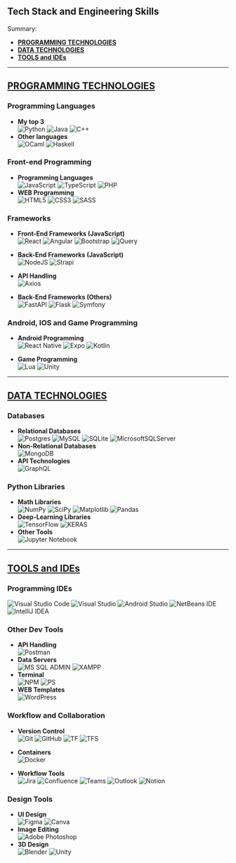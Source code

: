 ## Tech Stack and Engineering Skills
<a id="0"></a>
Summary:
- <a href="#1"> **PROGRAMMING TECHNOLOGIES** </a>
- <a href="#2"> **DATA TECHNOLOGIES** </a>
- <a href="#3"> **TOOLS and IDEs** </a>

---
## <a id="1" href="#0"> PROGRAMMING TECHNOLOGIES </a>

### Programming Languages
- **My top 3 <br>**
![Python](https://img.shields.io/badge/python-3670A0?style=for-the-badge&logo=python&logoColor=ffdd54)
![Java](https://img.shields.io/badge/java-%23ED8B00.svg?style=for-the-badge&logo=openjdk&logoColor=white)
![C++](https://img.shields.io/badge/c++-%2300599C.svg?style=for-the-badge&logo=c%2B%2B&logoColor=white)
- **Other languages<br>**
![OCaml](https://img.shields.io/badge/OCaml-%23E98407.svg?style=for-the-badge&logo=ocaml&logoColor=white)
![Haskell](https://img.shields.io/badge/Haskell-5e5086?style=for-the-badge&logo=haskell&logoColor=white)

### Front-end Programming
- **Programming Languages<br>**
![JavaScript](https://img.shields.io/badge/javascript-%23323330.svg?style=for-the-badge&logo=javascript&logoColor=%23F7DF1E)
![TypeScript](https://img.shields.io/badge/typescript-%23007ACC.svg?style=for-the-badge&logo=typescript&logoColor=white)
![PHP](https://img.shields.io/badge/php-%23777BB4.svg?style=for-the-badge&logo=php&logoColor=white)
- **WEB Programming<br>**
![HTML5](https://img.shields.io/badge/html5-%23E34F26.svg?style=for-the-badge&logo=html5&logoColor=white)
![CSS3](https://img.shields.io/badge/css3-%231572B6.svg?style=for-the-badge&logo=css3&logoColor=white)
![SASS](https://img.shields.io/badge/Sass-CC6699?style=for-the-badge&logo=sass&logoColor=white)

### Frameworks

- **Front-End Frameworks (JavaScript)<br>**
![React](https://img.shields.io/badge/react-%2320232a.svg?style=for-the-badge&logo=react&logoColor=%2361DAFB)
![Angular](https://img.shields.io/badge/angular-%23DD0031.svg?style=for-the-badge&logo=angular&logoColor=white)
![Bootstrap](https://img.shields.io/badge/bootstrap-%238511FA.svg?style=for-the-badge&logo=bootstrap&logoColor=white)
![jQuery](https://img.shields.io/badge/jQuery-0769AD?style=for-the-badge&logo=jquery&logoColor=white)

- **Back-End Frameworks (JavaScript)<br>**
![NodeJS](https://img.shields.io/badge/node.js-6DA55F?style=for-the-badge&logo=node.js&logoColor=white)
![Strapi](https://img.shields.io/badge/strapi-%232E7EEA.svg?style=for-the-badge&logo=strapi&logoColor=white)

- **API Handling<br>**
![Axios](https://img.shields.io/badge/axios-671ddf?&style=for-the-badge&logo=axios&logoColor=white)

- **Back-End Frameworks (Others)<br>**
![FastAPI](https://img.shields.io/badge/FastAPI-005571?style=for-the-badge&logo=fastapi)
![Flask](https://img.shields.io/badge/flask-%23000.svg?style=for-the-badge&logo=flask&logoColor=white)
![Symfony](https://img.shields.io/badge/symfony-%23000000.svg?style=for-the-badge&logo=symfony&logoColor=white)

### Android, IOS and Game Programming

- **Android Programming<br>**
![React Native](https://img.shields.io/badge/react_native-%2320232a.svg?style=for-the-badge&logo=react&logoColor=%2361DAFB)
![Expo](https://img.shields.io/badge/expo-1C1E24?style=for-the-badge&logo=expo&logoColor=#D04A37)
![Kotlin](https://img.shields.io/badge/kotlin-%237F52FF.svg?style=for-the-badge&logo=kotlin&logoColor=white)

- **Game Programming<br>**
![Lua](https://img.shields.io/badge/lua-%232C2D72.svg?style=for-the-badge&logo=lua&logoColor=white)
![Unity](https://img.shields.io/badge/unity-%23000000.svg?style=for-the-badge&logo=unity&logoColor=white)

---
## <a id="2" href="#0"> DATA TECHNOLOGIES </a>

### Databases
- **Relational Databases<br>**
![Postgres](https://img.shields.io/badge/postgres-%23316192.svg?style=for-the-badge&logo=postgresql&logoColor=white) 
![MySQL](https://img.shields.io/badge/mysql-%2300f.svg?style=for-the-badge&logo=mysql&logoColor=white)
![SQLite](https://img.shields.io/badge/sqlite-%2307405e.svg?style=for-the-badge&logo=sqlite&logoColor=white)
![MicrosoftSQLServer](https://img.shields.io/badge/MS%20SQL%20Server-CC2927?style=for-the-badge&logo=microsoft%20sql%20server&logoColor=white) 
- **Non-Relational Databases<br>**
![MongoDB](https://img.shields.io/badge/MongoDB-%234ea94b.svg?style=for-the-badge&logo=mongodb&logoColor=white)
- **API Technologies<br>**
![GraphQL](https://img.shields.io/badge/-GraphQL-E10098?style=for-the-badge&logo=graphql&logoColor=white)

### Python Libraries
- **Math Libraries<br>**
![NumPy](https://img.shields.io/badge/numpy-%23013243.svg?style=for-the-badge&logo=numpy&logoColor=white)
![SciPy](https://img.shields.io/badge/SciPy-%230C55A5.svg?style=for-the-badge&logo=scipy&logoColor=%white)
![Matplotlib](https://img.shields.io/badge/Matplotlib-%23ffffff.svg?style=for-the-badge&logo=Matplotlib&logoColor=black)
![Pandas](https://img.shields.io/badge/pandas-%23150458.svg?style=for-the-badge&logo=pandas&logoColor=white)
- **Deep-Learning Libraries<br>**
![TensorFlow](https://img.shields.io/badge/TensorFlow-%23FF6F00.svg?style=for-the-badge&logo=TensorFlow&logoColor=white)
![KERAS](https://img.shields.io/badge/Keras-D00000.svg?style=for-the-badge&logo=Keras&logoColor=white)
- **Other Tools<br>**
![Jupyter Notebook](https://img.shields.io/badge/jupyter-%23FA0F00.svg?style=for-the-badge&logo=jupyter&logoColor=white)

---
## <a id="3" href="#0"> TOOLS and IDEs </a>

### Programming IDEs
![Visual Studio Code](https://img.shields.io/badge/Visual%20Studio%20Code-0078d7.svg?style=for-the-badge&logo=visual-studio-code&logoColor=white)
![Visual Studio](https://img.shields.io/badge/Visual%20Studio-5C2D91.svg?style=for-the-badge&logo=visual-studio&logoColor=white)
![Android Studio](https://img.shields.io/badge/android%20studio-346ac1?style=for-the-badge&logo=android%20studio&logoColor=white)
![NetBeans IDE](https://img.shields.io/badge/NetBeansIDE-1B6AC6.svg?style=for-the-badge&logo=apache-netbeans-ide&logoColor=white)
![IntelliJ IDEA](https://img.shields.io/badge/IntelliJIDEA-000000.svg?style=for-the-badge&logo=intellij-idea&logoColor=white)

### Other Dev Tools
- **API Handling<br>**
![Postman](https://img.shields.io/badge/Postman-FF6C37?style=for-the-badge&logo=postman&logoColor=white)
- **Data Servers<br>**
![MS SQL ADMIN](https://img.shields.io/badge/MS_SQL_Server_Manager-CC2927?style=for-the-badge&logo=microsoft%20sql%20server&logoColor=white)
![XAMPP](https://img.shields.io/badge/Xampp-F37623?style=for-the-badge&logo=xampp&logoColor=white)
- **Terminal<br>**
![NPM](https://img.shields.io/badge/NPM-%23CB3837.svg?style=for-the-badge&logo=npm&logoColor=white)
![PS](https://img.shields.io/badge/powershell-5391FE?style=for-the-badge&logo=powershell&logoColor=white)
- **WEB Templates<br>**
![WordPress](https://img.shields.io/badge/WordPress-%23117AC9.svg?style=for-the-badge&logo=WordPress&logoColor=white)

### Workflow and Collaboration
- **Version Control<br>**
![Git](https://img.shields.io/badge/git-%23F05033.svg?style=for-the-badge&logo=git&logoColor=white)
![GitHub](https://img.shields.io/badge/github-%23121011.svg?style=for-the-badge&logo=github&logoColor=white)
![TF](https://img.shields.io/badge/-MS_Team_Foundation-0077B5?style=for-the-badge)
![TFS](https://img.shields.io/badge/-MS_Team_Foundation_Server-0077B5?style=for-the-badge)

- **Containers<br>**
![Docker](https://img.shields.io/badge/docker-%230db7ed.svg?style=for-the-badge&logo=docker&logoColor=white)
- **Workflow Tools<br>**
![Jira](https://img.shields.io/badge/jira-%230A0FFF.svg?style=for-the-badge&logo=jira&logoColor=white)
![Confluence](https://img.shields.io/badge/confluence-%23172BF4.svg?style=for-the-badge&logo=confluence&logoColor=white)
![Teams](https://img.shields.io/badge/MS_Teams-6264A7?style=for-the-badge&logo=microsoft-teams&logoColor=white)
![Outlook](https://img.shields.io/badge/MS_Outlook-0078D4?style=for-the-badge&logo=microsoft-outlook&logoColor=white)
![Notion](https://img.shields.io/badge/Notion-%23000000.svg?style=for-the-badge&logo=notion&logoColor=white)

### Design Tools
- **UI Design<br>**
![Figma](https://img.shields.io/badge/figma-%23F24E1E.svg?style=for-the-badge&logo=figma&logoColor=white)
![Canva](https://img.shields.io/badge/Canva-%2300C4CC.svg?style=for-the-badge&logo=Canva&logoColor=white)
- **Image Editing<br>**
![Adobe Photoshop](https://img.shields.io/badge/adobe%20photoshop-%2331A8FF.svg?style=for-the-badge&logo=adobe%20photoshop&logoColor=white)
- **3D Design<br>**
![Blender](https://img.shields.io/badge/blender-%23F5792A.svg?style=for-the-badge&logo=blender&logoColor=white)
![Unity](https://img.shields.io/badge/unity-%23000000.svg?style=for-the-badge&logo=unity&logoColor=white)

